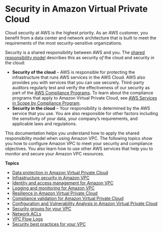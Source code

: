 # Security in Amazon Virtual Private Cloud<a name="security"></a>

Cloud security at AWS is the highest priority\. As an AWS customer, you benefit from a data center and network architecture that is built to meet the requirements of the most security\-sensitive organizations\.

Security is a shared responsibility between AWS and you\. The [shared responsibility model](http://aws.amazon.com/compliance/shared-responsibility-model/) describes this as security *of* the cloud and security *in* the cloud:
+ **Security of the cloud** – AWS is responsible for protecting the infrastructure that runs AWS services in the AWS Cloud\. AWS also provides you with services that you can use securely\. Third\-party auditors regularly test and verify the effectiveness of our security as part of the [AWS Compliance Programs](http://aws.amazon.com/compliance/programs/)\. To learn about the compliance programs that apply to Amazon Virtual Private Cloud, see [AWS Services in Scope by Compliance Program](http://aws.amazon.com/compliance/services-in-scope/)\.
+ **Security in the cloud** – Your responsibility is determined by the AWS service that you use\. You are also responsible for other factors including the sensitivity of your data, your company’s requirements, and applicable laws and regulations\. 

This documentation helps you understand how to apply the shared responsibility model when using Amazon VPC\. The following topics show you how to configure Amazon VPC to meet your security and compliance objectives\. You also learn how to use other AWS services that help you to monitor and secure your Amazon VPC resources\. 

**Topics**
+ [Data protection in Amazon Virtual Private Cloud](data-protection.md)
+ [Infrastructure security in Amazon VPC](infrastructure-security.md)
+ [Identity and access management for Amazon VPC](security-iam.md)
+ [Logging and monitoring for Amazon VPC](logging-monitoring.md)
+ [Resilience in Amazon Virtual Private Cloud](disaster-recovery-resiliency.md)
+ [Compliance validation for Amazon Virtual Private Cloud](VPC-compliance.md)
+ [Configuration and Vulnerability Analysis in Amazon Virtual Private Cloud](ConfigAndVulnerability.md)
+ [Security groups for your VPC](VPC_SecurityGroups.md)
+ [Network ACLs](vpc-network-acls.md)
+ [VPC Flow Logs](flow-logs.md)
+ [Security best practices for your VPC](vpc-security-best-practices.md)